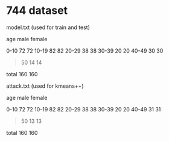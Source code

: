 # 744 dataset

model.txt (used for train and test)

age      male    female

0-10     72        72
10-19    82        82
20-29    38        38
30-39    20        20
40-49    30        30
>50      14        14

total    160       160


attack.txt (used for kmeans++)

age      male    female

0-10     72        72
10-19    82        82
20-29    38        38
30-39    20        20
40-49    31        31
>50      13        13

total    160       160